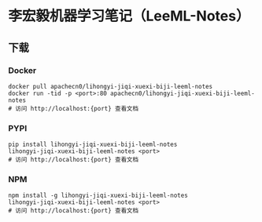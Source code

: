 # 李宏毅机器学习笔记（LeeML-Notes）

## 下载

### Docker

```
docker pull apachecn0/lihongyi-jiqi-xuexi-biji-leeml-notes
docker run -tid -p <port>:80 apachecn0/lihongyi-jiqi-xuexi-biji-leeml-notes
# 访问 http://localhost:{port} 查看文档
```

### PYPI

```
pip install lihongyi-jiqi-xuexi-biji-leeml-notes
lihongyi-jiqi-xuexi-biji-leeml-notes <port>
# 访问 http://localhost:{port} 查看文档
```

### NPM

```
npm install -g lihongyi-jiqi-xuexi-biji-leeml-notes
lihongyi-jiqi-xuexi-biji-leeml-notes <port>
# 访问 http://localhost:{port} 查看文档
```